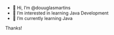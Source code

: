 - 👋 Hi, I’m @douuglasmartins
- 👀 I’m interested in learning Java Development
- 🌱 I’m currently learning Java

Thanks!
